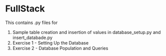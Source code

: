 # FullStack
This contains .py files for 
1) Sample table creation and insertion of values in database_setup.py and insert_databade.py
2) Exercise 1 - Setting Up the Database
3) Exercise 2 - Database Population and Queries
